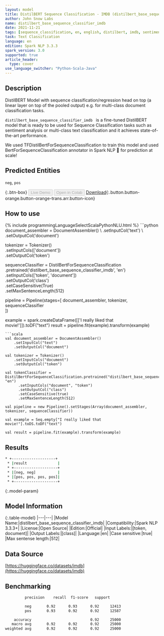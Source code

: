 ```yaml
---
layout: model
title: DistilBERT Sequence Classification - IMDB (distilbert_base_sequence_classifier_imdb)
author: John Snow Labs
name: distilbert_base_sequence_classifier_imdb
date: 2021-11-21
tags: [sequence_classification, en, english, distilbert, imdb, sentiment, open_source]
task: Text Classification
language: en
edition: Spark NLP 3.3.3
spark_version: 3.0
supported: true
article_header:
  type: cover
use_language_switcher: "Python-Scala-Java"
---
```


## Description

DistilBERT Model with sequence classification/regression head on top (a linear layer on top of the pooled output) e.g. for multi-class document classification tasks.

`distilbert_base_sequence_classifier_imdb ` is a fine-tuned DistilBERT model that is ready to be used for Sequence Classification tasks such as sentiment analysis or multi-class text classification and it achieves state-of-the-art performance. 

We used TFDistilBertForSequenceClassification to train this model and used BertForSequenceClassification annotator in Spark NLP 🚀 for prediction at scale!

## Predicted Entities

`neg`, `pos`

{:.btn-box}
<button class="button button-orange" disabled>Live Demo</button>
<button class="button button-orange" disabled>Open in Colab</button>
[Download](https://s3.amazonaws.com/auxdata.johnsnowlabs.com/public/models/distilbert_base_sequence_classifier_imdb_en_3.3.3_3.0_1637502669757.zip){:.button.button-orange.button-orange-trans.arr.button-icon}

## How to use



<div class="tabs-box" markdown="1">
{% include programmingLanguageSelectScalaPythonNLU.html %}
```python
document_assembler = DocumentAssembler() \
    .setInputCol('text') \
    .setOutputCol('document')

tokenizer = Tokenizer() \
    .setInputCols(['document']) \
    .setOutputCol('token')

sequenceClassifier = DistilBertForSequenceClassification \
      .pretrained('distilbert_base_sequence_classifier_imdb', 'en') \
      .setInputCols(['token', 'document']) \
      .setOutputCol('class') \
      .setCaseSensitive(True) \
      .setMaxSentenceLength(512)

pipeline = Pipeline(stages=[
    document_assembler, 
    tokenizer,
    sequenceClassifier    
])

example = spark.createDataFrame([['I really liked that movie!']]).toDF("text")
result = pipeline.fit(example).transform(example)
```
```scala
val document_assembler = DocumentAssembler() 
    .setInputCol("text") 
    .setOutputCol("document")

val tokenizer = Tokenizer() 
    .setInputCols("document") 
    .setOutputCol("token")

val tokenClassifier = DistilBertForSequenceClassification.pretrained("distilbert_base_sequence_classifier_imdb", "en")
      .setInputCols("document", "token")
      .setOutputCol("class")
      .setCaseSensitive(true)
      .setMaxSentenceLength(512)

val pipeline = new Pipeline().setStages(Array(document_assembler, tokenizer, sequenceClassifier))

val example = Seq.empty["I really liked that movie!"].toDS.toDF("text")

val result = pipeline.fit(example).transform(example)
```
</div>

## Results

```bash
* +--------------------+
 * |result              |
 * +--------------------+
 * |[neg, neg]          |
 * |[pos, pos, pos, pos]|
 * +--------------------+
```

{:.model-param}
## Model Information

{:.table-model}
|---|---|
|Model Name:|distilbert_base_sequence_classifier_imdb|
|Compatibility:|Spark NLP 3.3.3+|
|License:|Open Source|
|Edition:|Official|
|Input Labels:|[token, document]|
|Output Labels:|[class]|
|Language:|en|
|Case sensitive:|true|
|Max sentense length:|512|

## Data Source

[https://huggingface.co/datasets/imdb](https://huggingface.co/datasets/imdb)

## Benchmarking

```bash
         precision    recall  f1-score   support

         neg       0.92      0.93      0.92     12413
         pos       0.93      0.92      0.92     12587

    accuracy                           0.92     25000
   macro avg       0.92      0.92      0.92     25000
weighted avg       0.92      0.92      0.92     25000
```
